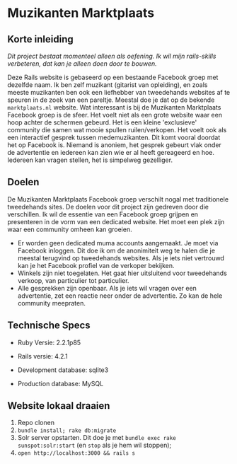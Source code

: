 Muzikanten Marktplaats
======================

Korte inleiding
------------------

*Dit project bestaat momenteel alleen als oefening. Ik wil mijn rails-skills verbeteren, dat kan je alleen doen door te bouwen.*

Deze Rails website is gebaseerd op een bestaande Facebook groep met dezelfde naam. Ik ben zelf muzikant (gitarist van opleiding), en zoals meeste muzikanten ben ook een liefhebber van tweedehands websites af te speuren in de zoek van een pareltje. Meestal doe je dat op de bekende `marktplaats.nl` website. Wat interessant is bij de Muzikanten Marktplaats Facebook groep is de sfeer. Het voelt niet als een grote website waar een hoop achter de schermen gebeurd. Het is een kleine 'exclusieve' community die samen wat mooie spullen ruilen/verkopen. Het voelt ook als een interactief gesprek tussen medemuzikanten. Dit komt vooral doordat het op Facebook is. Niemand is anoniem, het gesprek gebeurt vlak onder de advertentie en iedereen kan zien wie er al heeft gereageerd en hoe. Iedereen kan vragen stellen, het is simpelweg gezelliger.


Doelen
------

De Muzikanten Marktplaats Facebook groep verschilt nogal met traditionele tweedehands sites. De doelen voor dit project zijn gedreven door die verschillen. Ik wil de essentie van een Facebook groep grijpen en presenteren in de vorm van een dedicated website. Het moet een plek zijn waar een community omheen kan groeien.

* Er worden geen dedicated muma accounts aangemaakt. Je moet via Facebook inloggen. Dit doe ik om de anonimiteit weg te halen die je meestal terugvind op tweedehands websites. Als je iets niet vertrouwd kan je het Facebook profiel van de verkoper bekijken.
* Winkels zijn niet toegelaten. Het gaat hier uitsluitend voor tweedehands verkoop, van particulier tot particulier.
* Alle gesprekken zijn openbaar. Als je iets wil vragen over een advertentie, zet een reactie neer onder de advertentie. Zo kan de hele community meepraten.

Technische Specs
----------------

* Ruby Versie: 2.2.1p85

* Rails versie: 4.2.1

* Development database: sqlite3

* Production database: MySQL

Website lokaal draaien
----------------------

1. Repo clonen
2. `bundle install; rake db:migrate`
3. Solr server opstarten. Dit doe je met `bundle exec rake sunspot:solr:start` (en `stop` als je hem wil stoppen);
4. `open http://localhost:3000 && rails s`

